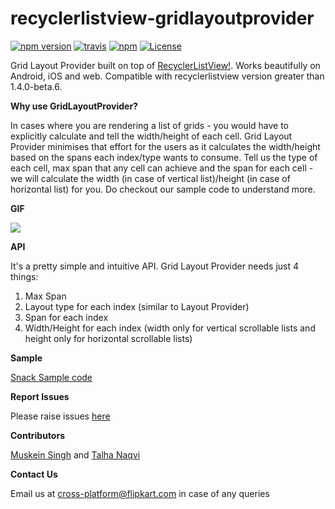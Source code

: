 # recyclerlistview-gridlayoutprovider
[![npm version](https://img.shields.io/npm/v/recyclerlistview-gridlayoutprovider.svg)](https://www.npmjs.com/package/recyclerlistview-gridlayoutprovider)
[![travis](https://travis-ci.org/muskeinsingh/recyclerlistview-gridlayoutprovider.svg?branch=master)](https://travis-ci.org/muskeinsingh/recyclerlistview-gridlayoutprovider)
[![npm](https://img.shields.io/npm/dm/recyclerlistview-gridlayoutprovider.svg?maxAge=2592000)](https://npmcharts.com/compare/recyclerlistview-gridlayoutprovider?minimal=true)
[![License](https://img.shields.io/badge/License-Apache%202.0-brightgreen.svg)](https://opensource.org/licenses/Apache-2.0)

Grid Layout Provider built on top of [RecyclerListView!](https://github.com/Flipkart/recyclerlistview). Works beautifully on Android, iOS and web. Compatible with recyclerlistview version greater than 1.4.0-beta.6.

**Why use GridLayoutProvider?**

In cases where you are rendering a list of grids - you would have to explicitly calculate and tell the width/height of each cell. Grid Layout Provider minimises that effort for the users as it calculates the width/height based on the spans each index/type wants to consume. Tell us the type of each cell, max span that any cell can achieve and the span for each cell - we will calculate the width (in case of vertical list)/height (in case of horizontal list) for you. Do checkout our sample code to understand more.

**GIF**

![](https://j.gifs.com/ZV3qNv.gif)

**API**

It's a pretty simple and intuitive API. Grid Layout Provider needs just 4 things:
1. Max Span
2. Layout type for each index (similar to Layout Provider)
3. Span for each index
4. Width/Height for each index (width only for vertical scrollable lists and height only for horizontal scrollable lists)

**Sample**

[Snack Sample code](https://snack.expo.io/rybd0OUkE)

**Report Issues**

Please raise issues [here](https://github.com/muskeinsingh/recyclerlistview-gridlayoutprovider/issues)

**Contributors**

[Muskein Singh](https://twitter.com/muskein) and [Talha Naqvi](https://twitter.com/naqvitalha)

**Contact Us**

Email us at cross-platform@flipkart.com in case of any queries

